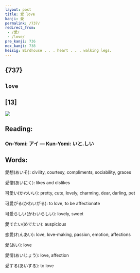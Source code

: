```yaml
---
layout: post
title: 愛 love
kanji: 愛
permalink: /737/
redirect_from:
 - /愛/
 - /love/
pre_kanji: 736
nex_kanji: 738
heisig: Birdhouse . . . heart . . . walking legs.
---
```


## {737}

## `love`

## [13]

<div class="stroke"><img src="E6849B.png" /></div>

## Reading:

### On-Yomi: アイ &mdash; Kun-Yomi: いと.しい

## Words:

愛想(あいそ): civility, courtesy, compliments, sociability, graces

愛憎(あいにく): likes and dislikes

可愛い(かわいい): pretty, cute, lovely, charming, dear, darling, pet

可愛がる(かわいがる): to love, to be affectionate

可愛らしい(かわいらしい): lovely, sweet

愛でたい(めでたい): auspicious

恋愛(れんあい): love, love-making, passion, emotion, affections

愛(あい): love

愛情(あいじょう): love, affection

愛する(あいする): to love
